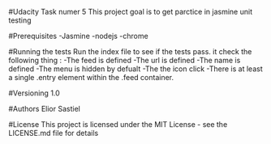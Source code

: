 #Udacity Task numer 5
This project goal is to get parctice in jasmine unit testing

#Prerequisites
-Jasmine
-nodejs
-chrome

#Running the tests
Run the index file to see if the tests pass. 
it check the following thing :
-The feed is defined
-The url is defined
-The name is defined
-The menu is hidden by defualt
-The the icon click
-There is at least a single .entry element within the .feed container.

#Versioning
 1.0

#Authors
Elior Sastiel 

#License
This project is licensed under the MIT License - see the LICENSE.md file for details
